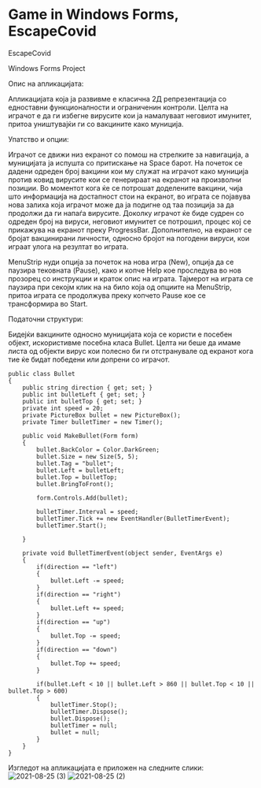 # Game in Windows Forms, EscapeCovid

EscapeCovid

Windows Forms Project

Опис на апликацијата:

Апликацијата која ја развивме е класична 2Д репрезентација со едноставни функционалности и ограниченин контроли. 
Целта на играчот е да ги избегне вирусите кои ја намалуваат неговиот имунитет, притоа уништувајќи ги со вакцините како муниција.

Упатство и опции:

Играчот се движи низ екранот со помош на стрелките за навигација, а муницијата ја испушта со притискање на Space барот.
На почеток се дадени одреден број вакцини кои му служат на играчот како муниција против ковид вирусите кои се генерираат на екранот на произволни позиции.
Во моментот кога ќе се потрошат доделените вакцини, чија што информација на достапност стои на екранот, во играта се појавува нова залиха која играчот може да ја подигне од таа позиција за да продолжи да ги напаѓа вирусите. 
Доколку играчот ќе биде судрен со одреден број на вируси, неговиот имунитет се потрошил, процес кој се прикажува на екранот преку ProgressBar.
Дополнително, на екранот се бројат вакцинирани личности, односно бројот на погодени вируси, кои играат улога на резултат во играта.

MenuStrip нуди опција за почеток на нова игра (New), опција да се паузира тековната (Pause), како и копче Help кое проследува во нов прозорец со инструкции и краток опис на играта.
Тајмерот на играта се паузира при секојм клик на на било која од опциите на MenuStrip, притоа играта се продолжува преку копчето Pause кое се трансформира во Start.

Податочни структури:

Бидејќи вакцините односно муницијата која се користи е посебен објект, искористивме посебна класа Bullet. Целта ни беше да имаме листа од објекти вирус кои полесно би ги отстранувале од екранот кога тие ќе бидат победени или допрени со играчот.


    public class Bullet
    {
        public string direction { get; set; }
        public int bulletLeft { get; set; }
        public int bulletTop { get; set; }
        private int speed = 20;
        private PictureBox bullet = new PictureBox();
        private Timer bulletTimer = new Timer();
        
        public void MakeBullet(Form form)
        {
            bullet.BackColor = Color.DarkGreen;
            bullet.Size = new Size(5, 5);
            bullet.Tag = "bullet";
            bullet.Left = bulletLeft;
            bullet.Top = bulletTop;
            bullet.BringToFront();

            form.Controls.Add(bullet);

            bulletTimer.Interval = speed;
            bulletTimer.Tick += new EventHandler(BulletTimerEvent);
            bulletTimer.Start();

        }

        private void BulletTimerEvent(object sender, EventArgs e)
        {
            if(direction == "left")
            {
                bullet.Left -= speed;
            }
            if(direction == "right")
            {
                bullet.Left += speed;
            }
            if(direction == "up")
            {
                bullet.Top -= speed;
            }
            if(direction == "down")
            {
                bullet.Top += speed;
            }

            if(bullet.Left < 10 || bullet.Left > 860 || bullet.Top < 10 || bullet.Top > 600)
            {
                bulletTimer.Stop();
                bulletTimer.Dispose();
                bullet.Dispose();
                bulletTimer = null;
                bullet = null;
            }
        }
    }
    
Изгледот на апликацијата е приложен на следните слики:
       ![2021-08-25 (3)](https://user-images.githubusercontent.com/65679767/130709774-116e58eb-632e-4b3c-bf71-0bb0ecd17c56.png)
       ![2021-08-25 (2)](https://user-images.githubusercontent.com/65679767/130709790-6fb28089-ba00-481e-82c1-2a29e032f190.png)



 
